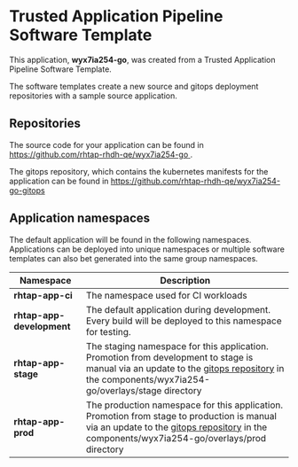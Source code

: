 # Trusted Application Pipeline Software Template

This application, **wyx7ia254-go**, was created from a Trusted Application Pipeline Software Template.

The software templates create a new source and gitops deployment repositories with a sample source application. 

## Repositories

The source code for your application can be found in [https://github.com/rhtap-rhdh-qe/wyx7ia254-go ](https://github.com/rhtap-rhdh-qe/wyx7ia254-go ).
 
The gitops repository, which contains the kubernetes manifests for the application can be found in 
[https://github.com/rhtap-rhdh-qe/wyx7ia254-go-gitops ](https://github.com/rhtap-rhdh-qe/wyx7ia254-go-gitops ) 

## Application namespaces 

The default application will be found in the following namespaces. Applications can be deployed into unique namespaces or multiple software templates can also bet generated into the same group namespaces.  

|  Namespace   |  Description   |  
| -------- | -------- |
| **rhtap-app-ci** | The namespace used for CI workloads |
| **rhtap-app-development** | The default application during development. Every build will be deployed to this namespace for testing. |
| **rhtap-app-stage** | The staging namespace for this application. Promotion from development to stage is manual via an update to the [gitops repository](https://github.com/rhtap-rhdh-qe/wyx7ia254-go-gitops ) in the components/wyx7ia254-go/overlays/stage directory |
| **rhtap-app-prod** | The production namespace for this application. Promotion from stage to production is manual via an update to the [gitops repository](https://github.com/rhtap-rhdh-qe/wyx7ia254-go-gitops ) in the components/wyx7ia254-go/overlays/prod directory |